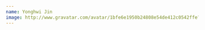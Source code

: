 ```yaml
---
name: Yonghwi Jin
image: http://www.gravatar.com/avatar/1bfe6e1950b24808e54de412c0542ffe?s=250&d=mm&r=x
---
```

